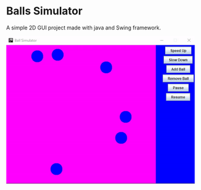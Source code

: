 # Balls Simulator
A simple 2D GUI project made with java and Swing framework.

![Balls Simulator banner](img/simulation.gif)

